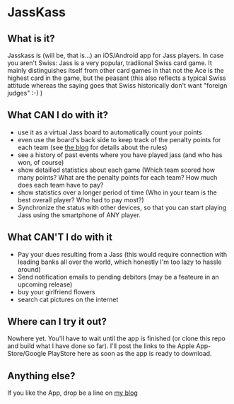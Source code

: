 JassKass
========
## What is it?
Jasskass is (will be, that is...) an iOS/Android app for Jass players.
In case you aren't Swiss: Jass is a very popular, tradiional Swiss card game. It mainly distinguishes itself from other card games in that not the Ace is the highest card in the game, but the peasant (this also reflects a typical Swiss attitude whereas the saying goes that Swiss historically don't want "foreign judges" :-) )

## What CAN I do with it?

* use it as a virtual Jass board to automatically count your points
* even use the board's back side to keep track of the penalty points for each team (see [the blog][blog] for details about the rules)
* see a history of past events where you have played jass (and who has won, of course)
* show detailled statistics about each game (Which team scored how many points? What are the penalty points for each team? How much does each team have to pay?
* show statistics over a longer period of time (Who in your team is the best overall player? Who had to pay most?)
* Synchronize the status with other devices, so that you can start playing Jass using the smartphone of ANY player.

## What CAN'T I do with it
* Pay your dues resulting from a Jass (this would require connection with leading banks all over the world, which honestly I'm too lazy to hassle around)
* Send notification emails to pending debitors (may be a feateure in an upcoming release)
* buy your girlfriend flowers
* search cat pictures on the internet

## Where can I try it out?
Nowhere yet. You'll have to wait until the app is finished (or clone this repo and build what I have done so far). I'll post the links to the Apple App-Store/Google PlayStore here as soon as the app is ready to download.

## Anything else?
If you like the App, drop be a line on [my blog][blog]

[blog]:http://www.tiefenauer.info/?page_id=22
